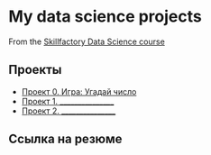 # My data science projects
From the [Skillfactory Data Science course](http://skillfactory.ru/data-scientist)

## Проекты

* [Проект 0. Игра: Угадай число](https://github.com/VicS-Hub2023/science_ds/tree/main.project_0)
* [Проект 1. _______________](____)
* [Проект 2. _______________](____)

## Ссылка на резюме
